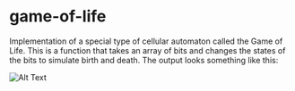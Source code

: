 # game-of-life
Implementation of a special type of cellular automaton called the Game of Life. This is a function that takes an array of bits and changes the states of the bits to simulate birth and death. The output looks something like this:

![Alt Text](https://facweb.cse.msu.edu/cbowen/cse320/system6/life-task/life1.gif)
